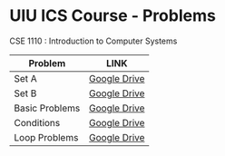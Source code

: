 # UIU ICS Course - Problems

CSE 1110 : Introduction to Computer Systems

| Problem | LINK |
| ------- | ---- |
| Set A | [Google Drive](https://drive.google.com/file/d/1HwCcitugJ9tIOEaAEEQl7tICi-lbqj1m/view?usp=share_link) |
| Set B | [Google Drive](https://drive.google.com/file/d/1C4f1Z4yAswGRmhQqMVc8-KxB0ymvwHxh/view?usp=share_link) |
| Basic Problems | [Google Drive](https://drive.google.com/file/d/1gkXliMBcxej-npWggA-Hrm5p_e20lLmU/view?usp=share_link) |
| Conditions | [Google Drive](https://drive.google.com/file/d/1jZ3AW0HIiNYtX3PL2kdUSqOxhd8vYJZq/view?usp=share_link) |
| Loop Problems | [Google Drive](https://drive.google.com/file/d/1SJvxheywvjTKNSlGH9dgxMKE17d3OCCD/view?usp=share_link) |
